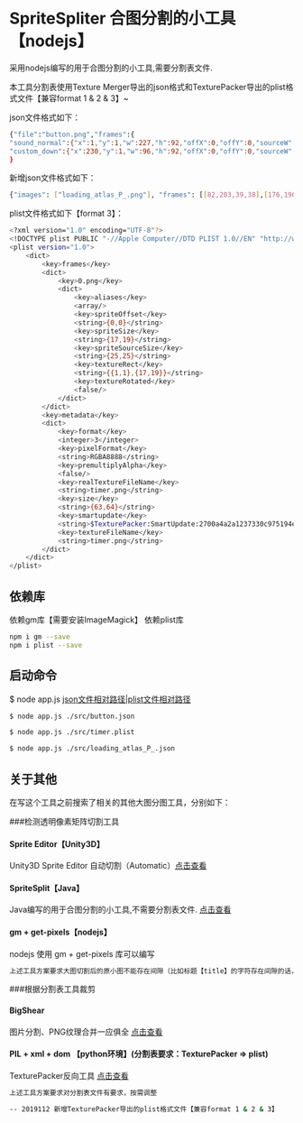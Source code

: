 SpriteSpliter 合图分割的小工具【nodejs】
==============================

采用nodejs编写的用于合图分割的小工具,需要分割表文件.

本工具分割表使用Texture Merger导出的json格式和TexturePacker导出的plist格式文件【兼容format 1 & 2 & 3】~

json文件格式如下：

```sh
{"file":"button.png","frames":{
"sound_normal":{"x":1,"y":1,"w":227,"h":92,"offX":0,"offY":0,"sourceW":227,"sourceH":92},
"custom_down":{"x":230,"y":1,"w":96,"h":92,"offX":0,"offY":0,"sourceW":96,"sourceH":92}
}
```

新增json文件格式如下：

```sh
{"images": ["loading_atlas_P_.png"], "frames": [[82,203,39,38],[176,190,39,38],[53,112,39,38],[106,110,52,51],[0,112,51,51],[106,56,51,52],[0,0,52,54],[54,0,52,54],[108,0,52,54],[162,0,52,53],[162,55,52,53],[0,56,51,54],[53,56,51,54],[53,152,39,38],[0,165,39,38],[160,110,39,38],[160,150,39,38],[94,163,39,38],[41,192,39,38],[0,205,39,38],[135,190,39,38]]}
```
plist文件格式如下【format 3】：

```sh
<?xml version="1.0" encoding="UTF-8"?>
<!DOCTYPE plist PUBLIC "-//Apple Computer//DTD PLIST 1.0//EN" "http://www.apple.com/DTDs/PropertyList-1.0.dtd">
<plist version="1.0">
    <dict>
        <key>frames</key>
        <dict>
            <key>0.png</key>
            <dict>
                <key>aliases</key>
                <array/>
                <key>spriteOffset</key>
                <string>{0,0}</string>
                <key>spriteSize</key>
                <string>{17,19}</string>
                <key>spriteSourceSize</key>
                <string>{25,25}</string>
                <key>textureRect</key>
                <string>{{1,1},{17,19}}</string>
                <key>textureRotated</key>
                <false/>
            </dict>
        </dict>
        <key>metadata</key>
        <dict>
            <key>format</key>
            <integer>3</integer>
            <key>pixelFormat</key>
            <string>RGBA8888</string>
            <key>premultiplyAlpha</key>
            <false/>
            <key>realTextureFileName</key>
            <string>timer.png</string>
            <key>size</key>
            <string>{63,64}</string>
            <key>smartupdate</key>
            <string>$TexturePacker:SmartUpdate:2700a4a2a1237330c975194e03f6b4bf:55d2c1b6f8efc174e53937c7178b2a01:33cdb2b0e2dffa2daf25ed89cc76fe4c$</string>
            <key>textureFileName</key>
            <string>timer.png</string>
        </dict>
    </dict>
</plist>

```

## 依赖库

依赖gm库【需要安装ImageMagick】
依赖plist库

```sh
npm i gm --save
npm i plist --save
```

## 启动命令

$ node app.js [json文件相对路径|plist文件相对路径](ps.图集文件需要在同一目录)

```sh
$ node app.js ./src/button.json

$ node app.js ./src/timer.plist

$ node app.js ./src/loading_atlas_P_.json

```

## 关于其他

在写这个工具之前搜索了相关的其他大图分图工具，分别如下：

###检测透明像素矩阵切割工具

#### Sprite Editor【Unity3D】

 Unity3D Sprite Editor 自动切割（Automatic）[点击查看](https://blog.csdn.net/qq_37712328/article/details/78254455) 

#### SpriteSplit【Java】

Java编写的用于合图分割的小工具,不需要分割表文件. [点击查看](https://github.com/scvax/SpriteSplit)

#### gm + get-pixels【nodejs】

nodejs 使用 gm + get-pixels 库可以编写

```sh
上述工具方案要求大图切割后的原小图不能存在间隙（比如标题【title】的字符存在间隙的话，会被切割成【t,i,t,l,e】）
```


###根据分割表工具裁剪

#### BigShear

图片分割、PNG纹理合并一应俱全 [点击查看](https://www.fancynode.com.cn/bigshear)

#### PIL + xml + dom 【python环境】(分割表要求：TexturePacker => plist)

TexturePacker反向工具 [点击查看](https://www.cnblogs.com/BigFeng/p/4659261.html)

```sh
上述工具方案要求对分割表文件有要求，按需调整
```

```sh
-- 2019112 新增TexturePacker导出的plist格式文件【兼容format 1 & 2 & 3】
```